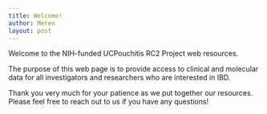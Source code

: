 ```yaml
---
title: Welcome!
author: Meren
layout: post
---
```


Welcome to the NIH-funded UCPouchitis RC2 Project web resources.

The purpose of this web page is to provide access to clinical and molecular data for all investigators and researchers who are interested in IBD.

Thank you very much for your patience as we put together our resources. Please feel free to reach out to us if you have any questions!
